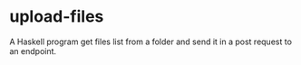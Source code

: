 # upload-files
A Haskell program get files list from a folder and send it in a post request to an endpoint.
